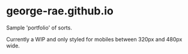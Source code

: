 # george-rae.github.io
Sample 'portfolio' of sorts.

Currently a WIP and only styled for mobiles between 320px and 480px wide.
